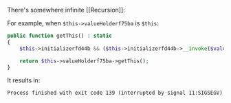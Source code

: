 There's somewhere infinite [[Recursion]]:

For example, when `$this->valueHolderf75ba` is `$this`:

```php
public function getThis() : static
{
    $this->initializerfd44b && ($this->initializerfd44b->__invoke($valueHolderf75ba, $this, 'getThis', array(), $this->initializerfd44b) || 1) && $this->valueHolderf75ba = $valueHolderf75ba;

    return $this->valueHolderf75ba->getThis();
}
```

It results in:

```
Process finished with exit code 139 (interrupted by signal 11:SIGSEGV)
```